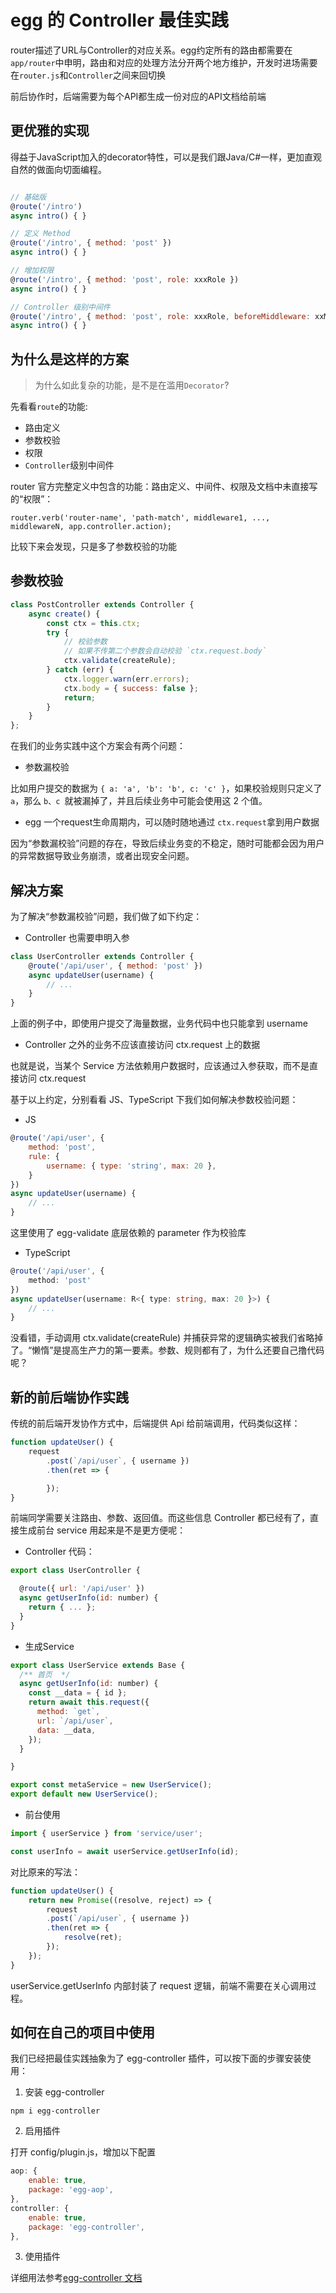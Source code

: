 # egg 的 Controller 最佳实践

router描述了URL与Controller的对应关系。egg约定所有的路由都需要在`app/router`中申明，路由和对应的处理方法分开两个地方维护，开发时进场需要在`router.js`和`Controller`之间来回切换

前后协作时，后端需要为每个API都生成一份对应的API文档给前端

## 更优雅的实现

得益于JavaScript加入的decorator特性，可以是我们跟Java/C#一样，更加直观自然的做面向切面编程。

```js

// 基础版
@route('/intro')
async intro() { }

// 定义 Method
@route('/intro', { method: 'post' })
async intro() { }

// 增加权限
@route('/intro', { method: 'post', role: xxxRole })
async intro() { }

// Controller 级别中间件
@route('/intro', { method: 'post', role: xxxRole, beforeMiddleware: xxMiddleware })
async intro() { }

```

## 为什么是这样的方案

> 为什么如此复杂的功能，是不是在滥用`Decorator`?

先看看`route`的功能:
- 路由定义
- 参数校验
- 权限
- `Controller`级别中间件

router 官方完整定义中包含的功能：路由定义、中间件、权限及文档中未直接写的“权限”：

```
router.verb('router-name', 'path-match', middleware1, ..., middlewareN, app.controller.action);
```

比较下来会发现，只是多了参数校验的功能

## 参数校验

```js
class PostController extends Controller {
    async create() {
        const ctx = this.ctx;
        try {
            // 校验参数
            // 如果不传第二个参数会自动校验 `ctx.request.body`
            ctx.validate(createRule);
        } catch (err) {
            ctx.logger.warn(err.errors);
            ctx.body = { success: false };
            return;
        }
    }
};

```

在我们的业务实践中这个方案会有两个问题：

- 参数漏校验

比如用户提交的数据为 `{ a: 'a', 'b': 'b', c: 'c' }`，如果校验规则只定义了 `a`，那么 `b、c `就被漏掉了，并且后续业务中可能会使用这 2 个值。


- egg 一个request生命周期内，可以随时随地通过 `ctx.request`拿到用户数据

因为“参数漏校验”问题的存在，导致后续业务变的不稳定，随时可能都会因为用户的异常数据导致业务崩溃，或者出现安全问题。

## 解决方案

为了解决“参数漏校验”问题，我们做了如下约定：

- Controller 也需要申明入参

```js
class UserController extends Controller {
    @route('/api/user', { method: 'post' })
    async updateUser(username) {
        // ...
    }
}

```

上面的例子中，即使用户提交了海量数据，业务代码中也只能拿到 username

- Controller 之外的业务不应该直接访问 ctx.request 上的数据

也就是说，当某个 Service 方法依赖用户数据时，应该通过入参获取，而不是直接访问 ctx.request

基于以上约定，分别看看 JS、TypeScript 下我们如何解决参数校验问题：

- JS

```js
@route('/api/user', {
    method: 'post',
    rule: {
        username: { type: 'string', max: 20 },
    }
})
async updateUser(username) {
    // ...
}
```
这里使用了 egg-validate 底层依赖的 parameter 作为校验库

- TypeScript

```ts
@route('/api/user', {
    method: 'post'
})
async updateUser(username: R<{ type: string, max: 20 }>) {
    // ...
}
```

没看错，手动调用 ctx.validate(createRule) 并捕获异常的逻辑确实被我们省略掉了。“懒惰”是提高生产力的第一要素。参数、规则都有了，为什么还要自己撸代码呢？

## 新的前后端协作实践

传统的前后端开发协作方式中，后端提供 Api 给前端调用，代码类似这样：

```js
function updateUser() {
    request
        .post(`/api/user`, { username })
        .then(ret => {

        });
}

```

前端同学需要关注路由、参数、返回值。而这些信息 Controller 都已经有了，直接生成前台 service 用起来是不是更方便呢：

- Controller 代码：

```js
export class UserController {

  @route({ url: '/api/user' })
  async getUserInfo(id: number) {
    return { ... };
  }
}
```

- 生成Service

```js
export class UserService extends Base {
  /** 首页  */
  async getUserInfo(id: number) {
    const __data = { id };
    return await this.request({
      method: `get`,
      url: `/api/user`,
      data: __data,
    });
  }

}

export const metaService = new UserService();
export default new UserService();

```

- 前台使用

```js
import { userService } from 'service/user';

const userInfo = await userService.getUserInfo(id);
```
对比原来的写法：
```js
function updateUser() {
    return new Promise((resolve, reject) => {
        request
        .post(`/api/user`, { username })
        .then(ret => {
            resolve(ret);
        });
    });
}

```

userService.getUserInfo 内部封装了 request 逻辑，前端不需要在关心调用过程。

## 如何在自己的项目中使用

我们已经把最佳实践抽象为了 egg-controller 插件，可以按下面的步骤安装使用：

1. 安装 egg-controller

```
npm i egg-controller
```

2. 启用插件

打开 config/plugin.js，增加以下配置

```js
aop: {
    enable: true,
    package: 'egg-aop',
},
controller: {
    enable: true,
    package: 'egg-controller',
},

```

3. 使用插件

详细用法参考[egg-controller 文档](https://github.com/zhang740/egg-controller#egg-controller)

